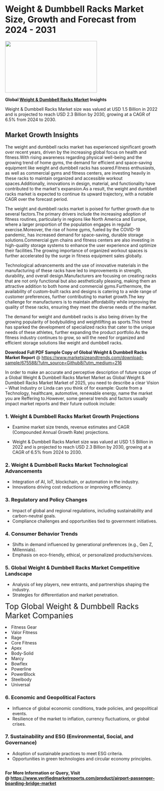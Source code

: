 <H1>Weight & Dumbbell Racks Market Size, Growth and Forecast from 2024 - 2031</H1><img class="aligncenter size-medium wp-image-584254" src="https://thirdeyenews.in/wp-content/uploads/2024/09/Global-Market-Research-300x168.jpeg" alt="" width="300" height="168" /><p><strong>Global&nbsp;<a href="https://www.marketsizeandtrends.com/download-sample/675588/?utm_source=Github8j?utm_medium=216">Weight & Dumbbell Racks Market</a> Insights</strong></p><p>Weight & Dumbbell Racks Market size was valued at USD 1.5 Billion in 2022 and is projected to reach USD 2.3 Billion by 2030, growing at a CAGR of 6.5% from 2024 to 2030.</p><p><h2>Market Growth Insights</h2> <p>The weight and dumbbell racks market has experienced significant growth over recent years, driven by the increasing global focus on health and fitness.With rising awareness regarding physical well-being and the growing trend of home gyms, the demand for efficient and space-saving equipment like weight and dumbbell racks has soared.Fitness enthusiasts, as well as commercial gyms and fitness centers, are investing heavily in these racks to maintain organized and accessible workout spaces.Additionally, innovations in design, material, and functionality have contributed to the market's expansion.As a result, the weight and dumbbell racks market is expected to continue its upward trajectory, with a notable CAGR over the forecast period.</p> <p>The weight and dumbbell racks market is poised for further growth due to several factors.The primary drivers include the increasing adoption of fitness routines, particularly in regions like North America and Europe, where a larger proportion of the population engages in regular exercise.Moreover, the rise of home gyms, fueled by the COVID-19 pandemic, has increased demand for space-saving, durable storage solutions.Commercial gym chains and fitness centers are also investing in high-quality storage systems to enhance the user experience and optimize their facilities.The growing importance of organized workout spaces is further accelerated by the surge in fitness equipment sales globally.</p> <p>Technological advancements and the use of innovative materials in the manufacturing of these racks have led to improvements in strength, durability, and overall design.Manufacturers are focusing on creating racks that are not only functional but also aesthetically pleasing, making them an attractive addition to both home and commercial gyms.Furthermore, the availability of custom-built racks and designs is catering to a wide range of customer preferences, further contributing to market growth.The key challenge for manufacturers is to maintain affordability while improving the quality of these racks, ensuring they meet the diverse needs of the market.</p> <p>The demand for weight and dumbbell racks is also being driven by the growing popularity of bodybuilding and weightlifting as sports.This trend has sparked the development of specialized racks that cater to the unique needs of these athletes, further expanding the product portfolio.As the fitness industry continues to grow, so will the need for organized and efficient storage solutions like weight and dumbbell racks.</p> <p><span class=""><strong>Download Full PDF Sample Copy of Global Weight & Dumbbell Racks Market Report</strong> @ <a href="https://www.marketsizeandtrends.com/download-sample/675588/?utm_source=Github8j?utm_medium=216" target="_blank">https://www.marketsizeandtrends.com/download-sample/675588/?utm_source=Github8j?utm_medium=216</a></span></p><p>In order to make an accurate and perceptive description of future scope of a Global&nbsp;Weight & Dumbbell Racks Market Market as Global&nbsp;Weight & Dumbbell Racks Market Market of 2025, you need to describe a clear Vision &ndash; What Industry or Linda can you think of for example: Quote from a Technology, healthcare, automotive, renewable energy, name the market you are Reffering to.However, some general trends and factors usually impact market reports and their future outlook include:</p><h3>1.&nbsp;<strong>Weight & Dumbbell Racks Market Growth Projections</strong></h3><ul><li>Examine market size trends, revenue estimates and CAGR (Compounded Annual Growth Rate) projections.</li><li><p>Weight & Dumbbell Racks Market size was valued at USD 1.5 Billion in 2022 and is projected to reach USD 2.3 Billion by 2030, growing at a CAGR of 6.5% from 2024 to 2030.</p></li></ul><h3>2.&nbsp;<strong>Weight & Dumbbell Racks Market Technological Advancements</strong></h3><ul><li>Integration of AI, IoT, blockchain, or automation in the industry.</li><li>Innovations driving cost reductions or improving efficiency.</li></ul><h3>3.&nbsp;<strong>Regulatory and Policy Changes</strong></h3><ul><li>Impact of global and regional regulations, including sustainability and carbon-neutral goals.</li><li>Compliance challenges and opportunities tied to government initiatives.</li></ul><h3>4.&nbsp;<strong>Consumer Behavior Trends</strong></h3><ul><li>Shifts in demand influenced by generational preferences (e.g., Gen Z, Millennials).</li><li>Emphasis on eco-friendly, ethical, or personalized products/services.</li></ul><h3>5.&nbsp;<strong>Global Weight & Dumbbell Racks Market Competitive Landscape</strong></h3><ul><li>Analysis of key players, new entrants, and partnerships shaping the industry.</li><li>Strategies for differentiation and market penetration.</li></ul><p data-pm-slice="1 1 []"><span style="color: inherit; font-family: inherit; font-size: 25px;">Top Global Weight & Dumbbell Racks Market Companies</span></p><div class="" data-test-id=""><p><li>Fitness Gear</li><li> Valor Fitness</li><li> Rage</li><li> Core Fitness</li><li> Apex</li><li> Body-Solid</li><li> Marcy</li><li> Bowflex</li><li> Powerline</li><li> PowerBlock</li><li> Steelbody</li><li> Universal</li></p></div><h3>6.&nbsp;<strong>Economic and Geopolitical Factors</strong></h3><ul><li>Influence of global economic conditions, trade policies, and geopolitical events.</li><li>Resilience of the market to inflation, currency fluctuations, or global crises.</li></ul><h3>7.&nbsp;<strong>Sustainability and ESG (Environmental, Social, and Governance)</strong></h3><ul><li>Adoption of sustainable practices to meet ESG criteria.</li><li>Opportunities in green technologies and circular economy principles.</li></ul><h2><strong style="font-size: 14px;">For More Information or Query, Visit @&nbsp;</strong><a style="background-color: #ffffff; font-size: 14px;" href="https://www.marketsizeandtrends.com/report/weight-and-dumbbell-racks-market/" target="_blank">https://www.verifiedmarketreports.com/product/airport-passenger-boarding-bridge-market</a></h2>